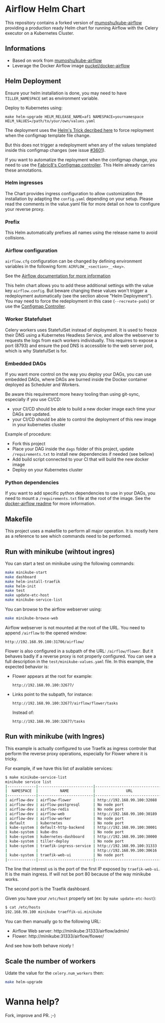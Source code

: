 # Airflow Helm Chart

This repository contains a forked version of 
[mumoshu/kube-airflow](https://github.com/mumoshu/kube-airflow) providing a production ready Helm
chart for running Airflow with the Celery executor on a Kubernetes Cluster.

## Informations

* Based on work from [mumoshu/kube-airflow](https://github.com/mumoshu/kube-airflow)
* Leverage the Docker Airflow image [puckel/docker-airflow](https://github.com/puckel/docker-airflow)

## Helm Deployment

Ensure your helm installation is done, you may need to have `TILLER_NAMESPACE` set as
environment variable.

Deploy to Kubernetes using:

    make helm-upgrade HELM_RELEASE_NAME=af1 NAMESPACE=yournamespace HELM_VALUES=/path/to/your/own/values.yaml

The deployment uses the
[Helm's Trick decribed here](https://github.com/kubernetes/helm/blob/master/docs/charts_tips_and_tricks.md#automatically-roll-deployments-when-configmaps-or-secrets-change)
to force reployment when the configmap template file change.

But this does not trigger a redeployment when any of the values templated inside this configmap
changes (see issue [#3601](https://github.com/kubernetes/helm/issues/3601)).

If you want to automatize the reployment when the configmap change, you need to use the
[Fabric8's Configmap controller](https://github.com/fabric8io/configmapcontroller/).
This Helm already carries these annotations.

### Helm ingresses

The Chart provides ingress configuration to allow customization the installation by adapting
the `config.yaml` depending on your setup. Please read the comments in the value.yaml file for more
detail on how to configure your reverse proxy.

### Prefix

This Helm automatically prefixes all names using the release name to avoid collisions.

### Airflow configuration

`airflow.cfg` configuration can be changed by defining environment variables in the following form:
`AIRFLOW__<section>__<key>`.

See the
[Airflow documentation for more information](http://airflow.readthedocs.io/en/latest/configuration.html?highlight=__CORE__#setting-configuration-options)

This helm chart allows you to add these additional settings with the value key `airflow.config`.
But beware changing these values won't trigger a redeployment automatically (see the section above
"Helm Deployment"). You may need to force the redeployment in this case (`--recreate-pods`) or
use the [Configmap Controller](https://github.com/fabric8io/configmapcontroller/).

### Worker Statefulset

Celery workers uses StatefulSet instead of deployment.
It is used to freeze their DNS using a Kubernetes Headless Service, and allow the webserver to
requests the logs from each workers individually.
This requires to expose a port (8793) and ensure the pod DNS is accessible to the web server pod,
which is why StatefulSet is for.

### Embedded DAGs

If you want more control on the way you deploy your DAGs, you can use embedded DAGs, where DAGs
are burned inside the Docker container deployed as Scheduler and Workers.

Be aware this requirement more heavy tooling than using git-sync, especially if you use CI/CD:

- your CI/CD should be able to build a new docker image each time your DAGs are updated.
- your CI/CD should be able to control the deployment of this new image in your kubernetes cluster

Example of procedure:

- Fork this project
- Place your DAG inside the `dags` folder of this project, update `/requirements.txt` to
  install new dependencies if needed (see bellow)
- Add build script connected to your CI that will build the new docker image
- Deploy on your Kubernetes cluster

### Python dependencies

If you want to add specific python dependencies to use in your DAGs, you need to mount a
`/requirements.txt` file at the root of the image.
See the
[docker-airflow readme](https://github.com/puckel/docker-airflow#install-custom-python-package) for
more information.

## Makefile

This project uses a makefile to perform all major operation. It is mostly here as a reference to
see which commands need to be performed.

## Run with minikube (wihtout ingres)

You can start a test on minikube using the following commands:

```bash
make minikube-start
make dashboard
make helm-install-traefik
make helm-init
make test
make update-etc-host
make minikube-service-list
```

You can browse to the airflow webserver using:

```bash
make minikube-browse-web
```

Airflow webserver is not mounted at the root of the URL. You need to append `/airflow` to the 
opened window:

```
http://192.168.99.100:31706/airflow/
```

Flower is also configured in a subpath of the URL: `/airflow/flower`. But it behaves badly if a
reverse proxy is not properly configured. You can see a full description in the
`test/minikube-values.yaml` file. 
In this example, the expected behavior is:

- Flower appears at the root for example:
  
  ```
  http://192.168.99.100:32677/
  ``` 

- Links point to the subpath, for instance:

  ```
  http://192.168.99.100:32677/airflow/flower/tasks
  ```

  Instead of:
  
  ```
  http://192.168.99.100:32677/tasks
  ```

## Run with minikube (with Ingres)

This example is actually configured to use Traefik as ingress controler that perform the reverse 
proxy operations, especially for Flower where it is tricky.

For example, if we have this list of available services:

```bash
$ make minikube-service-list
minikube service list
|-------------|-------------------------|--------------------------------|
|  NAMESPACE  |          NAME           |              URL               |
|-------------|-------------------------|--------------------------------|
| airflow-dev | airflow-flower          | http://192.168.99.100:32088    |
| airflow-dev | airflow-postgresql      | No node port                   |
| airflow-dev | airflow-redis           | No node port                   |
| airflow-dev | airflow-web             | http://192.168.99.100:30189    |
| airflow-dev | airflow-worker          | No node port                   |
| default     | kubernetes              | No node port                   |
| kube-system | default-http-backend    | http://192.168.99.100:30001    |
| kube-system | kube-dns                | No node port                   |
| kube-system | kubernetes-dashboard    | http://192.168.99.100:30000    |
| kube-system | tiller-deploy           | No node port                   |
| kube-system | traefik-ingress-service | http://192.168.99.100:31333    |
|             |                         | http://192.168.99.100:30616    |
| kube-system | traefik-web-ui          | No node port                   |
|-------------|-------------------------|--------------------------------|
```

The line that interest us is the port of the first IP exposed by `traefik-web-ui`. It is the
main ingress. If will not be port 80 because of the way minikube works.

The second port is the Traefik dashboard.

Given you have your `/etc/host` properly set (ex: by `make update-etc-host`):

```bash
$ cat /etc/hosts
192.168.99.100 minikube traeffik-ui.minikube
```

You can then manually go to the following URL:

- Airflow Web server: http://minikube:31333/airflow/admin/
- Flower: http://minikube:31333/airflow/flower/

And see how both behave nicely !

## Scale the number of workers

Udate the value for the `celery.num_workers` then:

```bash
make helm-upgrade
```

# Wanna help?

Fork, improve and PR. ;-)
